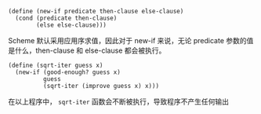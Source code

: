 ```
(define (new-if predicate then-clause else-clause)
  (cond (predicate then-clause)
        (else else-clause)))
```

Scheme 默认采用应用序求值，因此对于 new-if 来说，无论 predicate 参数的值是什么，then-clause 和 else-clause 都会被执行。

```
(define (sqrt-iter guess x)
  (new-if (good-enough? guess x)
          guess
          (sqrt-iter (improve guess x) x)))
```

在以上程序中， `sqrt-iter` 函数会不断被执行，导致程序不产生任何输出